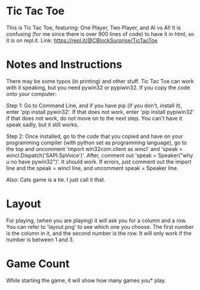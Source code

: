 # Tic Tac Toe

This is Tic Tac Toe, featuring: One Player, Two Player, and AI vs AI!
It is confusing (for me since there is over 900 lines of code) to have it in html, so it is on repl.it. Link: https://repl.it/@CBlockSurprise/TicTacToe

# Notes and Instructions

There may be some typos (in printing) and other stuff. Tic Tac Toe can work with it speaking, but you need pywin32 or pypiwin32. If you copy the code onto your computer:

Step 1: Go to Command Line, and if you have pip (if you don't, install it), enter 'pip install pywin32'. If that does not work, enter 'pip install pypiwin32' if that does not work, do not move on to the next step. You can't have it speak sadly, but it still works.

Step 2: Once installed, go to the code that you copied and have on your programming compiler (with python set as programming language), go to the top and uncomment 'import win32com.client as wincl' and 'speak = wincl.Dispatch('SAPI.SpVoice')'. After, comment out 'speak = Speaker("why u no have pywin32")'. It should work. If errors, just comment out the import line and the speak = wincl line, and uncomment speak = Speaker line. 


Also: Cats game is a tie. I just call it that.


# Layout

For playing, (when you are playing) it will ask you for a column and a row. You can refer to 'layout.png' to see which one you choose. The first number is the column in it, and the second number is the row. It will only work if the number is between 1 and 3.

# Game Count

While starting the game, it will show how many games you* play. 
